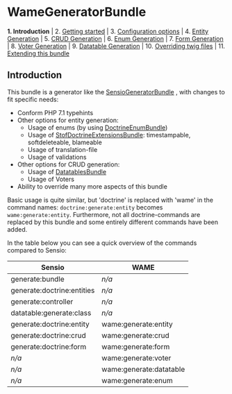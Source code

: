 WameGeneratorBundle
=====================


**1.  Introduction**
| 2.  [Getting started](2_getting_started.md#wamegeneratorbundle)
| 3.  [Configuration options](3_configuration.md#wamegeneratorbundle)
| 4.  [Entity Generation](4_entity_generation.md#wamegeneratorbundle)
| 5.  [CRUD Generation](5_crud_generation.md#wamegeneratorbundle)
| 6.  [Enum Generation](6_enum_generation.md#wamegeneratorbundle)
| 7.  [Form Generation](7_form_generation.md#wamegeneratorbundle)
| 8.  [Voter Generation](8_voter_generation.md#wamegeneratorbundle)
| 9.  [Datatable Generation](9_datatable_generation.md#wamegeneratorbundle)
| 10. [Overriding twig files](10_overriding_twig.md#wamegeneratorbundle)
| 11. [Extending this bundle](11_extending_bundle.md#wamegeneratorbundle)


## Introduction

This bundle is a generator like the [SensioGeneratorBundle](http://symfony.com/doc/current/bundles/SensioGeneratorBundle/index.html)
, with changes to fit
specific needs:

* Conform PHP 7.1 typehints
* Other options for entity generation:
    * Usage of enums (by using [DoctrineEnumBundle](https://github.com/fre5h/DoctrineEnumBundle))
    * Usage of [StofDoctrineExtensionsBundle](http://symfony.com/doc/master/bundles/StofDoctrineExtensionsBundle/index.html): timestampable, softdeleteable, blameable
    * Usage of translation-file
    * Usage of validations
* Other options for CRUD generation:
    * Usage of [DatatablesBundle](https://github.com/stwe/DatatablesBundle)
    * Usage of Voters
* Ability to override many more aspects of this bundle


Basic usage is quite similar, but 'doctrine' is replaced with 'wame' in the
command names: `doctrine:generate:entity` becomes `wame:generate:entity`.
Furthermore, not all doctrine-commands are replaced by this bundle and some
entirely different commands have been added.

In the table below you can see a quick overview of the commands compared to Sensio:



| Sensio                     | WAME                    |
|----------------------------|-------------------------|
| generate:bundle            | *n/a*                   |
| generate:doctrine:entities | *n/a*                   |
| generate:controller        | *n/a*                   |
| datatable:generate:class   | *n/a*                   |
| generate:doctrine:entity   | wame:generate:entity    |
| generate:doctrine:crud     | wame:generate:crud      |
| generate:doctrine:form     | wame:generate:form      |
| *n/a*                      | wame:generate:voter     |
| *n/a*                      | wame:generate:datatable |
| *n/a*                      | wame:generate:enum      |